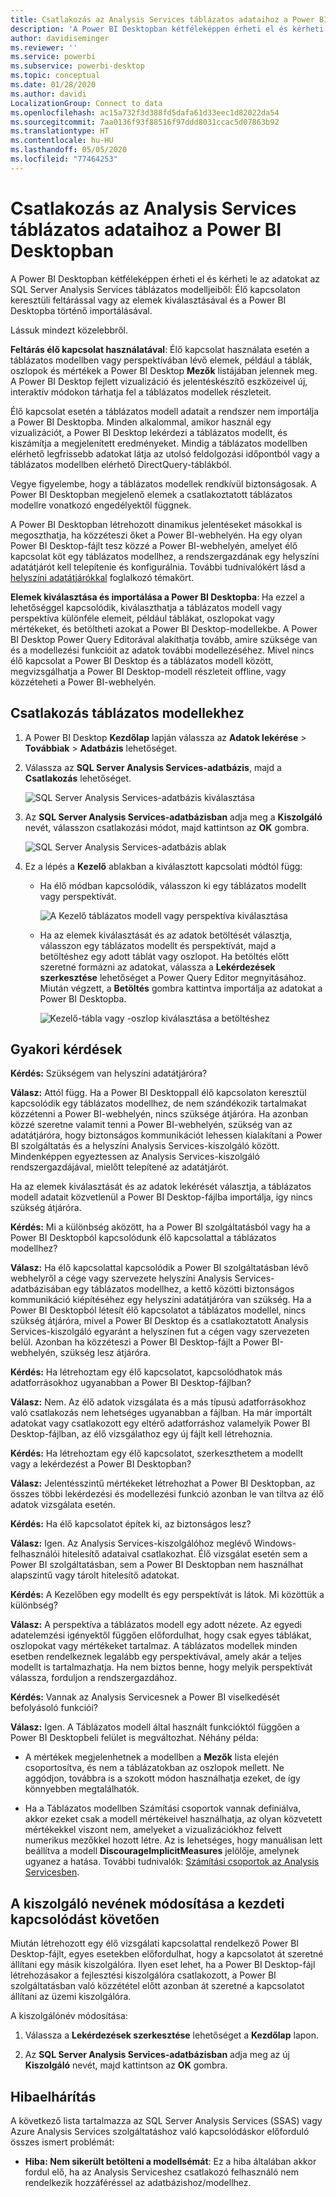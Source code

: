 ```yaml
---
title: Csatlakozás az Analysis Services táblázatos adataihoz a Power BI Desktopban
description: 'A Power BI Desktopban kétféleképpen érheti el és kérheti le az adatokat az SQL Server Analysis Services táblázatos modelljeiből: élő kapcsolaton keresztül vagy az elemek kiválasztásával és a Power BI Desktopba történő importálásával.'
author: davidiseminger
ms.reviewer: ''
ms.service: powerbi
ms.subservice: powerbi-desktop
ms.topic: conceptual
ms.date: 01/28/2020
ms.author: davidi
LocalizationGroup: Connect to data
ms.openlocfilehash: ac15a732f3d388fd5dafa61d33eec1d82022da54
ms.sourcegitcommit: 7aa0136f93f88516f97ddd8031ccac5d07863b92
ms.translationtype: HT
ms.contentlocale: hu-HU
ms.lasthandoff: 05/05/2020
ms.locfileid: "77464253"
---
```

# <a name="connect-to-analysis-services-tabular-data-in-power-bi-desktop"></a>Csatlakozás az Analysis Services táblázatos adataihoz a Power BI Desktopban
A Power BI Desktopban kétféleképpen érheti el és kérheti le az adatokat az SQL Server Analysis Services táblázatos modelljeiből: Élő kapcsolaton keresztüli feltárással vagy az elemek kiválasztásával és a Power BI Desktopba történő importálásával.

Lássuk mindezt közelebbről.

**Feltárás élő kapcsolat használatával**: Élő kapcsolat használata esetén a táblázatos modellben vagy perspektívában lévő elemek, például a táblák, oszlopok és mértékek a Power BI Desktop **Mezők** listájában jelennek meg. A Power BI Desktop fejlett vizualizáció és jelentéskészítő eszközeivel új, interaktív módokon tárhatja fel a táblázatos modellek részleteit.

Élő kapcsolat esetén a táblázatos modell adatait a rendszer nem importálja a Power BI Desktopba. Minden alkalommal, amikor használ egy vizualizációt, a Power BI Desktop lekérdezi a táblázatos modellt, és kiszámítja a megjelenített eredményeket. Mindig a táblázatos modellben elérhető legfrissebb adatokat látja az utolsó feldolgozási időpontból vagy a táblázatos modellben elérhető DirectQuery-táblákból. 

Vegye figyelembe, hogy a táblázatos modellek rendkívül biztonságosak. A Power BI Desktopban megjelenő elemek a csatlakoztatott táblázatos modellre vonatkozó engedélyektől függnek.

A Power BI Desktopban létrehozott dinamikus jelentéseket másokkal is megoszthatja, ha közzéteszi őket a Power BI-webhelyén. Ha egy olyan Power BI Desktop-fájlt tesz közzé a Power BI-webhelyén, amelyet élő kapcsolat köt egy táblázatos modellhez, a rendszergazdának egy helyszíni adatátjárót kell telepítenie és konfigurálnia. További tudnivalókért lásd a [helyszíni adatátjárókkal](service-gateway-onprem.md) foglalkozó témakört.

**Elemek kiválasztása és importálása a Power BI Desktopba**: Ha ezzel a lehetőséggel kapcsolódik, kiválaszthatja a táblázatos modell vagy perspektíva különféle elemeit, például táblákat, oszlopokat vagy mértékeket, és betöltheti azokat a Power BI Desktop-modellekbe. A Power BI Desktop Power Query Editorával alakíthatja tovább, amire szüksége van és a modellezési funkcióit az adatok további modellezéséhez. Mivel nincs élő kapcsolat a Power BI Desktop és a táblázatos modell között, megvizsgálhatja a Power BI Desktop-modell részleteit offline, vagy közzéteheti a Power BI-webhelyén.

## <a name="to-connect-to-a-tabular-model"></a>Csatlakozás táblázatos modellekhez
1. A Power BI Desktop **Kezdőlap** lapján válassza az **Adatok lekérése** > **Továbbiak** > **Adatbázis** lehetőséget.
   
1. Válassza az **SQL Server Analysis Services-adatbázis**, majd a **Csatlakozás** lehetőséget.
   
   ![SQL Server Analysis Services-adatbázis kiválasztása](media/desktop-analysis-services-tabular-data/pbid_sqlas_getdata_as.png)
3. Az **SQL Server Analysis Services-adatbázisban** adja meg a **Kiszolgáló** nevét, válasszon csatlakozási módot, majd kattintson az **OK** gombra.
   
   ![SQL Server Analysis Services-adatbázis ablak](media/desktop-analysis-services-tabular-data/pbid_sqlas_getdata_as_server.png)
4. Ez a lépés a **Kezelő** ablakban a kiválasztott kapcsolati módtól függ:

   - Ha élő módban kapcsolódik, válasszon ki egy táblázatos modellt vagy perspektívát.
  
      ![A Kezelő táblázatos modell vagy perspektíva kiválasztása](media/desktop-analysis-services-tabular-data/pbid_sqlas_getdata_as_live.png)
   - Ha az elemek kiválasztását és az adatok betöltését választja, válasszon egy táblázatos modellt és perspektívát, majd a betöltéshez egy adott táblát vagy oszlopot. Ha betöltés előtt szeretné formázni az adatokat, válassza a **Lekérdezések szerkesztése** lehetőséget a Power Query Editor megnyitásához. Miután végzett, a **Betöltés** gombra kattintva importálja az adatokat a Power BI Desktopba.

      ![Kezelő-tábla vagy -oszlop kiválasztása a betöltéshez](media/desktop-analysis-services-tabular-data/pbid_sqlas_getdata_as_select.png)

## <a name="frequently-asked-questions"></a>Gyakori kérdések
**Kérdés:** Szükségem van helyszíni adatátjáróra?

**Válasz:** Attól függ. Ha a Power BI Desktoppall élő kapcsolaton keresztül kapcsolódik egy táblázatos modellhez, de nem szándékozik tartalmakat közzétenni a Power BI-webhelyén, nincs szüksége átjáróra. Ha azonban közzé szeretne valamit tenni a Power BI-webhelyén, szükség van az adatátjáróra, hogy biztonságos kommunikációt lehessen kialakítani a Power BI szolgáltatás és a helyszíni Analysis Services-kiszolgáló között. Mindenképpen egyeztessen az Analysis Services-kiszolgáló rendszergazdájával, mielőtt telepítené az adatátjárót.

Ha az elemek kiválasztását és az adatok lekérését választja, a táblázatos modell adatait közvetlenül a Power BI Desktop-fájlba importálja, így nincs szükség átjáróra.

**Kérdés:** Mi a különbség aközött, ha a Power BI szolgáltatásból vagy ha a Power BI Desktopból kapcsolódunk élő kapcsolattal a táblázatos modellhez?

**Válasz:** Ha élő kapcsolattal kapcsolódik a Power BI szolgáltatásban lévő webhelyről a cége vagy szervezete helyszíni Analysis Services-adatbázisában egy táblázatos modellhez, a kettő közötti biztonságos kommunikáció kiépítéséhez egy helyszíni adatátjáróra van szükség. Ha a Power BI Desktopból létesít élő kapcsolatot a táblázatos modellel, nincs szükség átjáróra, mivel a Power BI Desktop és a csatlakoztatott Analysis Services-kiszolgáló egyaránt a helyszínen fut a cégen vagy szervezeten belül. Azonban ha közzéteszi a Power BI Desktop-fájlt a Power BI-webhelyén, szükség lesz átjáróra.

**Kérdés:** Ha létrehoztam egy élő kapcsolatot, kapcsolódhatok más adatforrásokhoz ugyanabban a Power BI Desktop-fájlban?

**Válasz:** Nem. Az élő adatok vizsgálata és a más típusú adatforrásokhoz való csatlakozás nem lehetséges ugyanabban a fájlban. Ha már importált adatokat vagy csatlakozott egy eltérő adatforráshoz valamelyik Power BI Desktop-fájlban, az élő vizsgálathoz egy új fájlt kell létrehoznia.

**Kérdés:** Ha létrehoztam egy élő kapcsolatot, szerkeszthetem a modellt vagy a lekérdezést a Power BI Desktopban?

**Válasz:** Jelentésszintű mértékeket létrehozhat a Power BI Desktopban, az összes többi lekérdezési és modellezési funkció azonban le van tiltva az élő adatok vizsgálata esetén.

**Kérdés:** Ha élő kapcsolatot építek ki, az biztonságos lesz?

**Válasz:** Igen. Az Analysis Services-kiszolgálóhoz meglévő Windows-felhasználói hitelesítő adataival csatlakozhat. Élő vizsgálat esetén sem a Power BI szolgáltatásban, sem a Power BI Desktopban nem használhat alapszintű vagy tárolt hitelesítő adatokat.

**Kérdés:** A Kezelőben egy modellt és egy perspektívát is látok. Mi közöttük a különbség?

**Válasz:** A perspektíva a táblázatos modell egy adott nézete. Az egyedi adatelemzési igényektől függően előfordulhat, hogy csak egyes táblákat, oszlopokat vagy mértékeket tartalmaz. A táblázatos modellek minden esetben rendelkeznek legalább egy perspektívával, amely akár a teljes modellt is tartalmazhatja. Ha nem biztos benne, hogy melyik perspektívát válassza, forduljon a rendszergazdához.

**Kérdés:** Vannak az Analysis Servicesnek a Power BI viselkedését befolyásoló funkciói?

**Válasz:** Igen. A Táblázatos modell által használt funkcióktól függően a Power BI Desktopbeli felület is megváltozhat. Néhány példa:
* A mértékek megjelenhetnek a modellben a **Mezők** lista elején csoportosítva, és nem a táblázatokban az oszlopok mellett. Ne aggódjon, továbbra is a szokott módon használhatja ezeket, de így könnyebben megtalálhatók.

* Ha a Táblázatos modellben Számítási csoportok vannak definiálva, akkor ezeket csak a modell mértékeivel használhatja, az olyan közvetett mértékekkel viszont nem, amelyeket a vizualizációkhoz felvett numerikus mezőkkel hozott létre. Az is lehetséges, hogy manuálisan lett beállítva a modell **DiscourageImplicitMeasures** jelölője, amelynek ugyanez a hatása. További tudnivalók: [Számítási csoportok az Analysis Servicesben](https://docs.microsoft.com/analysis-services/tabular-models/calculation-groups#benefits).

## <a name="to-change-the-server-name-after-initial-connection"></a>A kiszolgáló nevének módosítása a kezdeti kapcsolódást követően
Miután létrehozott egy élő vizsgálati kapcsolattal rendelkező Power BI Desktop-fájlt, egyes esetekben előfordulhat, hogy a kapcsolatot át szeretné állítani egy másik kiszolgálóra. Ilyen eset lehet, ha a Power BI Desktop-fájl létrehozásakor a fejlesztési kiszolgálóra csatlakozott, a Power BI szolgáltatásban való közzététel előtt azonban át szeretné a kapcsolatot állítani az üzemi kiszolgálóra.

A kiszolgálónév módosítása:

1. Válassza a **Lekérdezések szerkesztése** lehetőséget a **Kezdőlap** lapon.

2. Az **SQL Server Analysis Services-adatbázisban** adja meg az új **Kiszolgáló** nevét, majd kattintson az **OK** gombra.

   
## <a name="troubleshooting"></a>Hibaelhárítás 
A következő lista tartalmazza az SQL Server Analysis Services (SSAS) vagy Azure Analysis Services szolgáltatáshoz való kapcsolódáskor előforduló összes ismert problémát: 

* **Hiba: Nem sikerült betölteni a modellsémát**: Ez a hiba általában akkor fordul elő, ha az Analysis Serviceshez csatlakozó felhasználó nem rendelkezik hozzáféréssel az adatbázishoz/modellhez.

